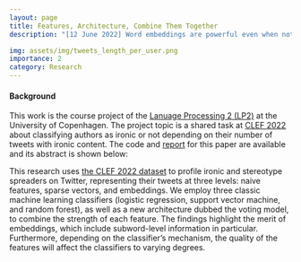```yaml
---
layout: page
title: Features, Architecture, Combine Them Together
description: "[12 June 2022] Word embeddings are powerful even when not accompanied by a neural network model. In this course project, we profiled each Twitter user by word distribution or embeddings, and then did the classfication task by machine learning techniques."

img: assets/img/tweets_length_per_user.png
importance: 2
category: Research
---
```


#### Background

This work is the course project of the <a href="https://github.com/yuqinzhou9/course-language_processing_2/blob/main/LP2_course_description.pdf">Lanuage Processing 2 (LP2)</a> at the University of Copenhagen. The project topic is a shared task at <a href="https://pan.webis.de/clef22/pan22-web/author-profiling.html">CLEF 2022</a> about classifying authors as ironic or not depending on their number of tweets with ironic content.  The code and <a href="https://github.com/yuqinzhou9/course-language_processing_2/blob/main/LangII_report.pdf">report</a>  for this paper are available and its abstract is shown below:

This research uses <a href="https://pan.webis.de/clef22/pan22-web/author-profiling.html">the CLEF 2022 dataset</a> to profile ironic and stereotype spreaders on Twitter, representing their tweets at three levels: naive features, sparse vectors, and embeddings. We employ three classic machine learning classifiers (logistic regression, support vector machine, and random forest), as well as a new architecture dubbed the voting model, to combine the strength of each feature. The findings highlight the merit of embeddings, which include subword-level information in particular. Furthermore, depending on the classifier’s mechanism, the quality of the features will affect the classifiers to varying degrees.